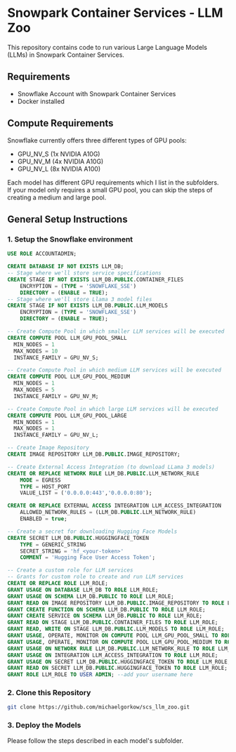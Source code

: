 # Snowpark Container Services - LLM Zoo
This repository contains code to run various Large Language Models (LLMs) in Snowpark Container Services.  

## Requirements
* Snowflake Account with Snowpark Container Services
* Docker installed

## Compute Requirements
Snowflake currently offers three different types of GPU pools:
* GPU_NV_S (1x NVIDIA A10G)
* GPU_NV_M (4x NVIDIA A10G)
* GPU_NV_L (8x NVIDIA A100)

Each model has different GPU requirements which I list in the subfolders.  
If your model only requires a small GPU pool, you can skip the steps of creating a medium and large pool.

## General Setup Instructions
### 1. Setup the Snowflake environment
```sql
USE ROLE ACCOUNTADMIN;

CREATE DATABASE IF NOT EXISTS LLM_DB;
-- Stage where we'll store service specifications
CREATE STAGE IF NOT EXISTS LLM_DB.PUBLIC.CONTAINER_FILES
    ENCRYPTION = (TYPE = 'SNOWFLAKE_SSE') 
    DIRECTORY = (ENABLE = TRUE);
-- Stage where we'll store Llama 3 model files
CREATE STAGE IF NOT EXISTS LLM_DB.PUBLIC.LLM_MODELS 
    ENCRYPTION = (TYPE = 'SNOWFLAKE_SSE') 
    DIRECTORY = (ENABLE = TRUE);

-- Create Compute Pool in which smaller LLM services will be executed
CREATE COMPUTE POOL LLM_GPU_POOL_SMALL
  MIN_NODES = 1
  MAX_NODES = 10
  INSTANCE_FAMILY = GPU_NV_S;

-- Create Compute Pool in which medium LLM services will be executed
CREATE COMPUTE POOL LLM_GPU_POOL_MEDIUM
  MIN_NODES = 1
  MAX_NODES = 5
  INSTANCE_FAMILY = GPU_NV_M;

-- Create Compute Pool in which large LLM services will be executed
CREATE COMPUTE POOL LLM_GPU_POOL_LARGE
  MIN_NODES = 1
  MAX_NODES = 1
  INSTANCE_FAMILY = GPU_NV_L;

-- Create Image Repository
CREATE IMAGE REPOSITORY LLM_DB.PUBLIC.IMAGE_REPOSITORY;

-- Create External Access Integration (to download LLama 3 models)
CREATE OR REPLACE NETWORK RULE LLM_DB.PUBLIC.LLM_NETWORK_RULE
    MODE = EGRESS
    TYPE = HOST_PORT
    VALUE_LIST = ('0.0.0.0:443','0.0.0.0:80');

CREATE OR REPLACE EXTERNAL ACCESS INTEGRATION LLM_ACCESS_INTEGRATION
    ALLOWED_NETWORK_RULES = (LLM_DB.PUBLIC.LLM_NETWORK_RULE)
    ENABLED = true;

-- Create a secret for downloading Hugging Face Models
CREATE SECRET LLM_DB.PUBLIC.HUGGINGFACE_TOKEN
    TYPE = GENERIC_STRING
    SECRET_STRING = 'hf_<your-token>'
    COMMENT = 'Hugging Face User Access Token';

-- Create a custom role for LLM services
-- Grants for custom role to create and run LLM services
CREATE OR REPLACE ROLE LLM_ROLE;
GRANT USAGE ON DATABASE LLM_DB TO ROLE LLM_ROLE;
GRANT USAGE ON SCHEMA LLM_DB.PUBLIC TO ROLE LLM_ROLE;
GRANT READ ON IMAGE REPOSITORY LLM_DB.PUBLIC.IMAGE_REPOSITORY TO ROLE LLM_ROLE;
GRANT CREATE FUNCTION ON SCHEMA LLM_DB.PUBLIC TO ROLE LLM_ROLE;
GRANT CREATE SERVICE ON SCHEMA LLM_DB.PUBLIC TO ROLE LLM_ROLE;
GRANT READ ON STAGE LLM_DB.PUBLIC.CONTAINER_FILES TO ROLE LLM_ROLE;
GRANT READ, WRITE ON STAGE LLM_DB.PUBLIC.LLM_MODELS TO ROLE LLM_ROLE;
GRANT USAGE, OPERATE, MONITOR ON COMPUTE POOL LLM_GPU_POOL_SMALL TO ROLE LLM_ROLE;
GRANT USAGE, OPERATE, MONITOR ON COMPUTE POOL LLM_GPU_POOL_MEDIUM TO ROLE LLM_ROLE;
GRANT USAGE ON NETWORK RULE LLM_DB.PUBLIC.LLM_NETWORK_RULE TO ROLE LLM_ROLE;
GRANT USAGE ON INTEGRATION LLM_ACCESS_INTEGRATION TO ROLE LLM_ROLE;
GRANT USAGE ON SECRET LLM_DB.PUBLIC.HUGGINGFACE_TOKEN TO ROLE LLM_ROLE;
GRANT READ ON SECRET LLM_DB.PUBLIC.HUGGINGFACE_TOKEN TO ROLE LLM_ROLE;
GRANT ROLE LLM_ROLE TO USER ADMIN; --add your username here
```
### 2. Clone this Repository
```bash
git clone https://github.com/michaelgorkow/scs_llm_zoo.git
```

### 3. Deploy the Models
Please follow the steps described in each model's subfolder.